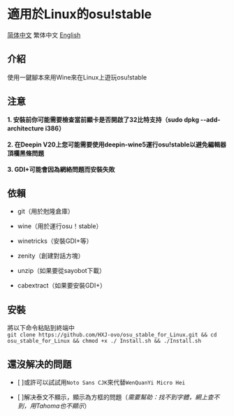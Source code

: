 # 適用於Linux的osu!stable
[简体中文](/README.md) 繁体中文 [English](/English.md)

## 介紹

使用一鍵腳本來用Wine來在Linux上遊玩osu!stable

## 注意

**1. 安裝前你可能需要檢查當前顯卡是否開啟了32比特支持（sudo dpkg --add-architecture i386）<br><br>2. 在Deepin V20上您可能需要使用deepin-wine5運行osu!stable以避免編輯器頂欄黑條問題<br><br>3. GDI+可能會因為網絡問題而安裝失敗**

## 依賴

* git（用於尅隆倉庫）

* wine（用於運行osu！stable）

* winetricks（安裝GDI+等）

* zenity（創建對話方塊）

* unzip（如果要從sayobot下載）

* cabextract（如果要安裝GDI+）

## 安裝

將以下命令粘貼到終端中\
`git clone https://github.com/HXJ-ovo/osu_stable_for_Linux.git && cd osu_stable_for_Linux && chmod +x ./ Install.sh && ./Install.sh`

## 還沒解决的問題

- [ ]或許可以試試用`Noto Sans CJK`來代替`WenQuanYi Micro Hei`

- [ ]解决泰文不顯示，顯示為方框的問題（*需要幫助：找不到字體，網上查不到，用Tahoma也不顯示*）
